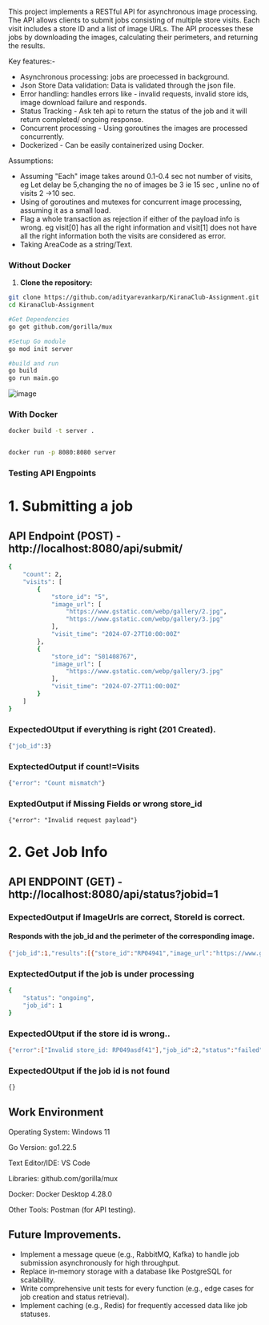 
This project implements a RESTful API for asynchronous image processing. The API allows clients to submit jobs consisting of multiple store visits. Each visit includes a store ID and a list of image URLs. The API processes these jobs by downloading the images, calculating their perimeters, and returning the results.

Key features:-
- Asynchronous processing: jobs are proecessed in background.
- Json Store Data validation: Data is validated through the json file.
- Error handling: handles errors like - invalid requests, invalid store ids, image download failure and responds.
- Status Tracking - Ask teh api to return the status of the job and it will return completed/ ongoing response.
- Concurrent processing - Using goroutines the images are processed concurrently.
- Dockerized - Can be easily containerized using Docker.

Assumptions:
- Assuming "Each" image takes around 0.1-0.4 sec not number of visits, eg Let delay be 5,changing the no of images be 3 ie 15 sec , unline no of visits 2 ->10 sec.
- Using of goroutines and mutexes for concurrent image processing, assuming it as a small load.
- Flag a whole transaction as rejection if either of the payload info is wrong. eg visit[0] has all the right information and visit[1] does not have all the right information both the visits are considered as error.
- Taking AreaCode as a string/Text.


###  Without Docker

1. **Clone the repository:**

```bash
git clone https://github.com/adityarevankarp/KiranaClub-Assignment.git
cd KiranaClub-Assignment

#Get Dependencies
go get github.com/gorilla/mux

#Setup Go module
go mod init server

#build and run
go build
go run main.go

```
![image](https://github.com/user-attachments/assets/a87be4fd-89b3-40a7-9939-a52de25af863)

###  With Docker
```bash
docker build -t server .


docker run -p 8080:8080 server
```
###  Testing API Engpoints
# 1. Submitting a job
## API Endpoint (POST) - http://localhost:8080/api/submit/
```bash
{
    "count": 2,
    "visits": [
        {
            "store_id": "5",
            "image_url": [
                "https://www.gstatic.com/webp/gallery/2.jpg",
                "https://www.gstatic.com/webp/gallery/3.jpg"
            ],
            "visit_time": "2024-07-27T10:00:00Z"
        },
        {
            "store_id": "S01408767",
            "image_url": [
                "https://www.gstatic.com/webp/gallery/3.jpg"
            ],
            "visit_time": "2024-07-27T11:00:00Z"
        }
    ]
}
```
### ExpectedOUtput if everything is right (201 Created).
```bash
{"job_id":3} 
```
### ExptectedOutput if count!=Visits
```bash
{"error": "Count mismatch"}
```
### ExptedOutput if Missing Fields or wrong store_id
```
{"error": "Invalid request payload"}
```
# 2. Get Job Info
## API ENDPOINT (GET) - http://localhost:8080/api/status?jobid=1
### ExpectedOutput if ImageUrls are correct, StoreId is correct.
#### Responds with the job_id and the perimeter of the corresponding image.
```bash
{"job_id":1,"results":[{"store_id":"RP04941","image_url":"https://www.gstatic.com/webp/gallery/2.jpg","perimeter":1908},{"store_id":"RP04944","image_url":"https://www.gstatic.com/webp/gallery/3.jpg","perimeter":4000},{"store_id":"RP04941","image_url":"https://www.gstatic.com/webp/gallery/3.jpg","perimeter":4000}],"status":"completed"}
```
### ExptectedOutput if the job is under processing
```bash
{
    "status": "ongoing",
    "job_id": 1
}
```
### ExpectedOUtput if the store id is wrong..
```bash
{"error":["Invalid store_id: RP049asdf41"],"job_id":2,"status":"failed"}
```

### ExpectedOUtput if the job id is not found
```bash
{}
```

## Work Environment
Operating System: Windows 11

Go Version: go1.22.5 

Text Editor/IDE: VS Code 

Libraries: github.com/gorilla/mux 

Docker: Docker Desktop 4.28.0 

Other Tools: Postman (for API testing).

## Future Improvements.
- Implement a message queue (e.g., RabbitMQ, Kafka) to handle job submission asynchronously for high throughput.
- Replace in-memory storage with a database like PostgreSQL for scalability.
- Write comprehensive unit tests for every function (e.g., edge cases for job creation and status retrieval).
- Implement caching (e.g., Redis) for frequently accessed data like job statuses.
